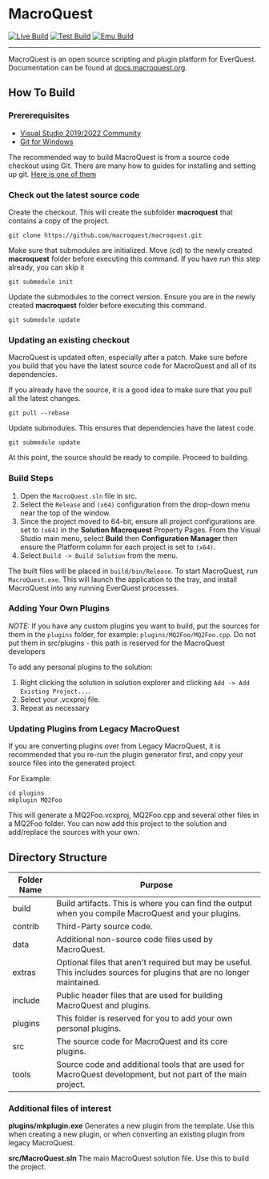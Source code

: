 # MacroQuest

[![Live Build](https://github.com/macroquest/macroquest/actions/workflows/ci_live.yaml/badge.svg)](https://github.com/macroquest/macroquest/actions/workflows/ci_live.yaml) [![Test Build](https://github.com/macroquest/macroquest/actions/workflows/ci_test.yaml/badge.svg?branch=test)](https://github.com/macroquest/macroquest/actions/workflows/ci_test.yaml) [![Emu Build](https://github.com/macroquest/macroquest/actions/workflows/ci_emu.yaml/badge.svg)](https://github.com/macroquest/macroquest/actions/workflows/ci_emu.yaml)

---

MacroQuest is an open source scripting and plugin platform for EverQuest.  Documentation can be found at [docs.macroquest.org](https://docs.macroquest.org).

## How To Build

### Prererequisites

* [Visual Studio 2019/2022 Community](https://visualstudio.microsoft.com/downloads/)
* [Git for Windows](https://git-scm.com/)

The recommended way to build MacroQuest is from a source code checkout using Git. There are many how to guides for installing and setting up git. [Here is one of them](https://docs.gitlab.com/ee/gitlab-basics/start-using-git.html)

### Check out the latest source code

Create the checkout. This will create the subfolder **macroquest** that contains a copy of the project.

```
git clone https://github.com/macroquest/macroquest.git
```

Make sure that submodules are initialized. Move (cd) to the newly created **macroquest** folder before executing this command.  If you have run this step already, you can skip it
```
git submodule init
```

Update the submodules to the correct version. Ensure you are in the newly created **macroquest** folder before executing this command.
```
git submodule update
```

### Updating an existing checkout

MacroQuest is updated often, especially after a patch. Make sure before you build that you have the latest source code for MacroQuest and all of its dependencies.

If you already have the source, it is a good idea to make sure that you pull all the latest changes.
```
git pull --rebase
```

Update submodules. This ensures that dependencies have the latest code.
```
git submodule update
```

At this point, the source should be ready to compile. Proceed to building.

### Build Steps

1. Open the `MacroQuest.sln` file in src.
1. Select the `Release` and `(x64)` configuration from the drop-down menu near the top of the window.
1. Since the project moved to 64-bit, ensure all project configurations are set to `(x64)` in the **Solution Macroquest** Property Pages.  From the Visual Studio main menu, select **Build** then **Configuration Manager** then ensure the Platform column for each project is set to `(x64)`. 
1. Select `Build -> Build Solution` from the menu.

The built files will be placed in `build/bin/Release`. To start MacroQuest, run `MacroQuest.exe`. This will launch the application to the tray, and install MacroQuest into any running EverQuest processes.

### Adding Your Own Plugins

_NOTE:_ If you have any custom plugins you want to build, put the sources for them in the `plugins` folder, for example:
`plugins/MQ2Foo/MQ2Foo.cpp`. Do not put them in src/plugins - this path is reserved for the MacroQuest developers

To add any personal plugins to the solution:
1. Right clicking the solution in solution explorer and clicking `Add -> Add Existing Project...`.
1. Select your .vcxproj file.
1. Repeat as necessary

### Updating Plugins from Legacy MacroQuest

If you are converting plugins over from Legacy MacroQuest, it is recommended that you re-run the plugin generator first, and copy your source files into the generated project.

For Example:
```
cd plugins
mkplugin MQ2Foo
```

This will generate a MQ2Foo.vcxproj, MQ2Foo.cpp and several other files in a MQ2Foo folder. You can now add this project to the solution and add/replace the sources with your own.

## Directory Structure

Folder Name | Purpose
------------|-------------
build       | Build artifacts. This is where you can find the output when you compile MacroQuest and your plugins.
contrib     | Third-Party source code.
data        | Additional non-source code files used by MacroQuest.
extras      | Optional files that aren't required but may be useful. This includes sources for plugins that are no longer maintained.
include     | Public header files that are used for building MacroQuest and plugins.
plugins     | This folder is reserved for you to add your own personal plugins.
src         | The source code for MacroQuest and its core plugins.
tools       | Source code and additional tools that are used for MacroQuest development, but not part of the main project.

### Additional files of interest

**plugins/mkplugin.exe** Generates a new plugin from the template. Use this when creating a new plugin, or when converting an existing plugin from legacy MacroQuest.

**src/MacroQuest.sln** The main MacroQuest solution file. Use this to build the project.
